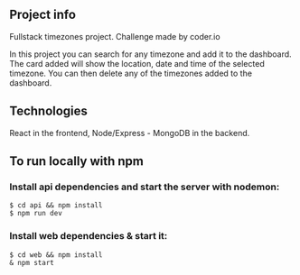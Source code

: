## Project info
Fullstack timezones project. Challenge made by coder.io

In this project you can search for any timezone and add it to the dashboard. The card added will show the location, date and time of the selected timezone.
You can then delete any of the timezones added to the dashboard.

## Technologies
React in the frontend, Node/Express - MongoDB in the backend.

## To run locally with npm
### Install api dependencies and start the server with nodemon:
```
$ cd api && npm install
$ npm run dev
```

### Install web dependencies & start it:
```
$ cd web && npm install
& npm start
```
